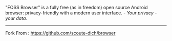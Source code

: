 

"FOSS Browser" is a fully free (as in freedom) open source Android browser: privacy-friendly with a modern user interface. _- Your privacy - your data._

----
Fork From : https://github.com/scoute-dich/browser
